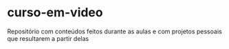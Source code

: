 # curso-em-video
Repositório com conteúdos feitos durante as aulas e com projetos pessoais que resultarem a partir delas
